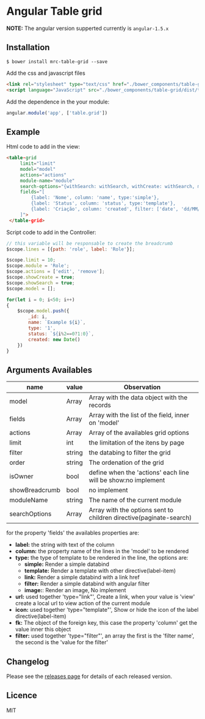 # Angular Table grid

**NOTE:** The angular version supperted currently is `angular-1.5.x`
 
## Installation
````
$ bower install mrc-table-grid --save
````

Add the css and javascript files

```Html
<link rel="stylesheet" type="text/css" href="./bower_components/table-grid/dist/table-grid.css">
<script language="JavaScript" src="./bower_components/table-grid/dist/table-grid.js"></script>
```

Add the dependence in the your module:

```Javascript
angular.module('app', ['table.grid'])
```


## Example

Html code to add in the view:

```Html
<table-grid 
     limit="limit"
     model="model"
     actions="actions"
     module-name="module"
     search-options="{withSearch: withSearch, withCreate: withSearch, moduleName: module}"
     fields="[
         {label: 'Nome', column: 'name', type:'simple'},
         {label: 'Status', column: 'status', type:'template'}, 
         {label: 'Criação', column: 'created', filter: ['date', 'dd/MM/yyyy'], type:'filter'}, 
     ]">
 </table-grid>
```

Script code to add in the Controller:

```javascript
// this variable will be responsable to create the breadcrumb
$scope.lines = [{path: 'role', label: 'Role'}];

$scope.limit = 10;
$scope.module = 'Role';
$scope.actions = ['edit', 'remove'];
$scope.showCreate = true;
$scope.showSearch = true;
$scope.model = [];

for(let i = 0; i<50; i++)
{
    $scope.model.push({
        _id: i,
        name: `Example ${i}`,
        type: '1',
        status: `${i%2==0?1:0}`,
        created: new Date()
    })
}
```

## Arguments Availables

name    | value | Observation
--------|------ | -----------
model   | Array | Array with the data object with the records
fields  | Array | Array with the list of the field, inner on 'model'
actions | Array | Array of the availables grid options
limit   | int   | the limitation of the itens by page
filter  | string | the databing to filter the grid
order   | string | The ordenation of the grid
isOwner  | bool  | define when the 'actions' each line will be show:no implement
showBreadcrumb | bool   | no implement
moduleName     | string | The name of the current module
searchOptions  | Array  | Array with the options sent to children directive(paginate-search)

for the property 'fields' the availables properties are:
* **label:** the string with text of the column
* **column:** the property name of the lines in the 'model' to be rendered
* **type:** the type of template to be rendered in the line, the options are:
  * **simple:** Render a simple databind
  * **template:** Render a template with other directive(label-item)
  * **link:** Render a simple databind with a link href
  * **filter:** Render a simple databind with angular filter
  * **image:**: Render an image, No implement
* **url:** used together 'type="link"', Create a link, when your value is 'view' create a local url to view action of the current module
* **icon:** used together 'type="template"', Show or hide the icon of the label directive(label-item)
* **fk:** The object of the foreign key, this case the property 'column' get the value inner this object
* **filter:** used together 'type="filter"', an array the first is the 'filter name', the second is the 'value for the filter'


## Changelog

Please see the [releases page](https://github.com/MRCardoso/table-grid/releases) for details
of each released version.

## Licence

MIT
